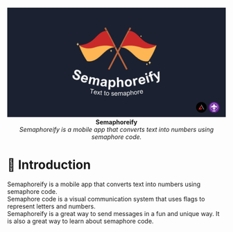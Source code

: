 
<p align="center">
  <img src="https://github.com/Dappy-Net/Semaphoreify/blob/main/static/Text%20to%20semaphore.png"> <br>
  <b>Semaphoreify</b> <br>
  <i>Semaphoreify is a mobile app that converts text into numbers using semaphore code.</i>
</p>

# 🚩 Introduction

<p>Semaphoreify is a mobile app that converts text into numbers using semaphore code.<br>
Semaphore code is a visual communication system that uses flags to represent letters and numbers.<br>
Semaphoreify is a great way to send messages in a fun and unique way. It is also a great way to learn about semaphore code.</p>
